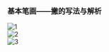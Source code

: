 ﻿---
layout: post
tags: [语文临池]
author: lqq
---

### 基本笔画——撇的写法与解析


![1](https://xn--yet120bc1ab21f.xn--fiqs8s/images/lqq/img_12.png)  
![2](https://xn--yet120bc1ab21f.xn--fiqs8s/images/lqq/img_13.png)  
![3](https://xn--yet120bc1ab21f.xn--fiqs8s/images/lqq/img_14.png)  